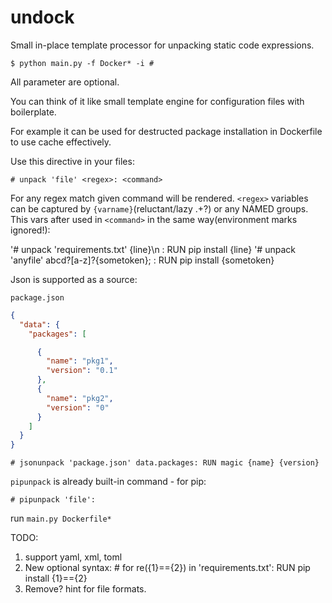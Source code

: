 # undock

Small in-place template processor for unpacking static code expressions.

`$ python main.py -f Docker* -i #`

All parameter are optional.

You can think of it like small template engine for configuration files with boilerplate.

For example it can be used for destructed package installation in Dockerfile to use cache effectively.

Use this directive in your files:

`# unpack 'file' <regex>: <command>`

For any regex match given command will be rendered. 
`<regex>` variables can be captured by `{varname}`(reluctant/lazy .+?) or any NAMED groups. 
This vars after used in `<command>` in the same way(environment marks ignored!):
 
'# unpack 'requirements.txt' {line}\n : RUN pip install {line}
'# unpack 'anyfile' abcd?[a-z]?{sometoken}; : RUN pip install {sometoken}


Json is supported as a source:

`package.json`
```json
{
  "data": {
    "packages": [

      {
        "name": "pkg1",
        "version": "0.1"
      },
      {
        "name": "pkg2",
        "version": "0"
      }
    ]
  }
}
```

`# jsonunpack 'package.json' data.packages: RUN magic {name} {version}`
 

`pipunpack` is already built-in command - for pip:

 `# pipunpack 'file': `
 
 run `main.py Dockerfile*`
 
 
 
 
 TODO: 
 1. support yaml, xml, toml
 2. New optional syntax: # for re({1}=={2}) in 'requirements.txt': RUN pip install {1}=={2} 
 3. Remove? hint for file formats.